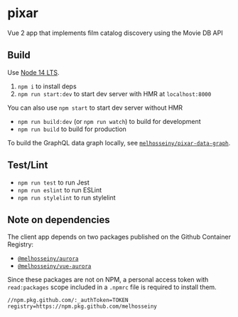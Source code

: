 # pixar

Vue 2 app that implements film catalog discovery using the Movie DB API

## Build

Use [Node 14 <abbr>LTS</abbr>](https://nodejs.org/).

  1. `npm i` to install deps
  2. `npm run start:dev` to start dev server with HMR at `localhost:8000`

You can also use `npm start` to start dev server without HMR

- `npm run build:dev` (or `npm run watch`) to build for development
- `npm run build` to build for production

To build the GraphQL data graph locally, see [`melhosseiny/pixar-data-graph`](https://github.com/melhosseiny/pixar-data-graph).

## Test/Lint

- `npm run test` to run Jest
- `npm run eslint` to run ESLint
- `npm run stylelint` to run stylelint

## Note on dependencies

The client app depends on two packages published on the Github Container Registry:

  - [`@melhosseiny/aurora`](https://github.com/melhosseiny/aurora)
  - [`@melhosseiny/vue-aurora`](https://github.com/melhosseiny/vue-aurora)

Since these packages are not on NPM, a personal access token with `read:packages` scope included in a `.npmrc` file is required to install them.

    //npm.pkg.github.com/:_authToken=TOKEN
    registry=https://npm.pkg.github.com/melhosseiny
